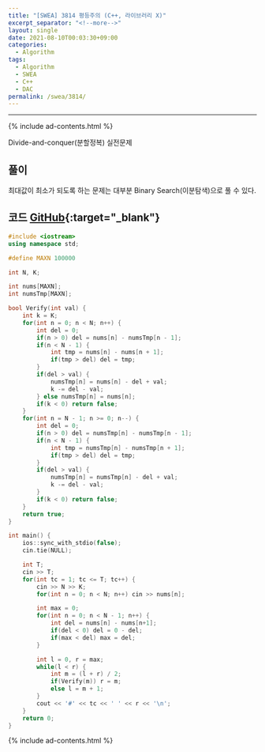 ```yaml
---
title: "[SWEA] 3814 평등주의 (C++, 라이브러리 X)"
excerpt_separator: "<!--more-->"
layout: single
date: 2021-08-10T00:03:30+09:00
categories:
  - Algorithm
tags:
  - Algorithm
  - SWEA
  - C++
  - DAC
permalink: /swea/3814/
---
```

---
{% include ad-contents.html %}

Divide-and-conquer(분할정복) 실전문제


## 풀이

최대값이 최소가 되도록 하는 문제는 대부분 Binary Search(이분탐색)으로 풀 수 있다.

<!--more-->

## 코드 [GitHub](https://github.com/unionyy/samsung-algorithm-21/blob/main/divide-and-conquer/practice-problems/equal/main.cpp){:target="_blank"}

```cpp
#include <iostream>
using namespace std;

#define MAXN 100000

int N, K;

int nums[MAXN];
int numsTmp[MAXN];

bool Verify(int val) {
    int k = K;
    for(int n = 0; n < N; n++) {
        int del = 0;
        if(n > 0) del = nums[n] - numsTmp[n - 1];
        if(n < N - 1) {
            int tmp = nums[n] - nums[n + 1];
            if(tmp > del) del = tmp;
        }
        if(del > val) {
            numsTmp[n] = nums[n] - del + val;
            k -= del - val;
        } else numsTmp[n] = nums[n];
        if(k < 0) return false;
    }
    for(int n = N - 1; n >= 0; n--) {
        int del = 0;
        if(n > 0) del = numsTmp[n] - numsTmp[n - 1];
        if(n < N - 1) {
            int tmp = numsTmp[n] - numsTmp[n + 1];
            if(tmp > del) del = tmp;
        }
        if(del > val) {
            numsTmp[n] = numsTmp[n] - del + val;
            k -= del - val;
        }
        if(k < 0) return false;
    }
    return true;
}

int main() {
    ios::sync_with_stdio(false);
    cin.tie(NULL);

    int T;
    cin >> T;
    for(int tc = 1; tc <= T; tc++) {
        cin >> N >> K;
        for(int n = 0; n < N; n++) cin >> nums[n];

        int max = 0;
        for(int n = 0; n < N - 1; n++) {
            int del = nums[n] - nums[n+1];
            if(del < 0) del = 0 - del;
            if(max < del) max = del;
        }

        int l = 0, r = max;
        while(l < r) {
            int m = (l + r) / 2;
            if(Verify(m)) r = m;
            else l = m + 1;
        }
        cout << '#' << tc << ' ' << r << '\n';
    }
    return 0;
}
```

{% include ad-contents.html %}